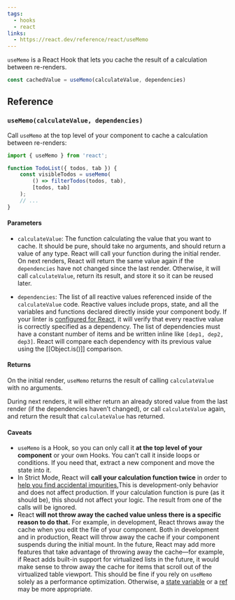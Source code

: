 ```yaml
---
tags:
  - hooks
  - react
links:
  - https://react.dev/reference/react/useMemo
---
```

`useMemo` is a React Hook that lets you cache the result of a calculation between re-renders.

```js
const cachedValue = useMemo(calculateValue, dependencies)
```

## Reference

### `useMemo(calculateValue, dependencies)`

Call `useMemo` at the top level of your component to cache a calculation between re-renders:

```js
import { useMemo } from 'react';

function TodoList({ todos, tab }) { 
	const visibleTodos = useMemo(    
		() => filterTodos(todos, tab),
	    [todos, tab]  
	);  
	// ...
}
```

#### Parameters

- `calculateValue`: The function calculating the value that you want to cache. It should be pure, should take no arguments, and should return a value of any type. React will call your function during the initial render. On next renders, React will return the same value again if the `dependencies` have not changed since the last render. Otherwise, it will call `calculateValue`, return its result, and store it so it can be reused later.

- `dependencies`: The list of all reactive values referenced inside of the `calculateValue` code. Reactive values include props, state, and all the variables and functions declared directly inside your component body. If your linter is [configured for React](https://react.dev/learn/editor-setup#linting), it will verify that every reactive value is correctly specified as a dependency. The list of dependencies must have a constant number of items and be written inline like `[dep1, dep2, dep3]`. React will compare each dependency with its previous value using the [[Object.is()]] comparison.

#### Returns

On the initial render, `useMemo` returns the result of calling `calculateValue` with no arguments.

During next renders, it will either return an already stored value from the last render (if the dependencies haven’t changed), or call `calculateValue` again, and return the result that `calculateValue` has returned.

#### Caveats

- `useMemo` is a Hook, so you can only call it **at the top level of your component** or your own Hooks. You can’t call it inside loops or conditions. If you need that, extract a new component and move the state into it.
- In Strict Mode, React will **call your calculation function twice** in order to [help you find accidental impurities.](https://react.dev/reference/react/useMemo#my-calculation-runs-twice-on-every-re-render)This is development-only behavior and does not affect production. If your calculation function is pure (as it should be), this should not affect your logic. The result from one of the calls will be ignored.
- React **will not throw away the cached value unless there is a specific reason to do that.** For example, in development, React throws away the cache when you edit the file of your component. Both in development and in production, React will throw away the cache if your component suspends during the initial mount. In the future, React may add more features that take advantage of throwing away the cache—for example, if React adds built-in support for virtualized lists in the future, it would make sense to throw away the cache for items that scroll out of the virtualized table viewport. This should be fine if you rely on `useMemo` solely as a performance optimization. Otherwise, a [state variable](https://react.dev/reference/react/useState#avoiding-recreating-the-initial-state) or a [ref](https://react.dev/reference/react/useRef#avoiding-recreating-the-ref-contents) may be more appropriate.
